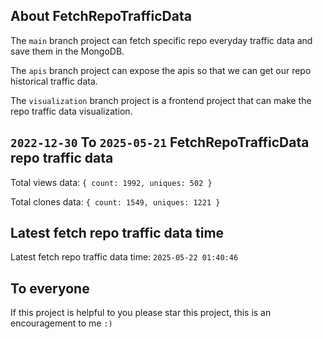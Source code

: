 ## About FetchRepoTrafficData

The `main` branch project can fetch specific repo everyday traffic data and save them in the MongoDB.

The `apis` branch project can expose the apis so that we can get our repo historical traffic data.

The `visualization` branch project is a frontend project that can make the repo traffic data visualization.

## `2022-12-30` To `2025-05-21` FetchRepoTrafficData repo traffic data

Total views data: `{ count: 1992, uniques: 502 }`

Total clones data: `{ count: 1549, uniques: 1221 }`

## Latest fetch repo traffic data time

Latest fetch repo traffic data time: `2025-05-22 01:40:46`

## To everyone

If this project is helpful to you please star this project, this is an encouragement to me `:)`



